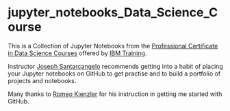 # jupyter_notebooks_Data_Science_Course
This is a Collection of Jupyter Notebooks from the <a href="https://www.coursera.org/professional-certificates/ibm-data-science">Professional Certificate in Data Science Courses</a> offered by <a href="https://www.ibm.com/training/">IBM Training</a>.

Instructor <a href="https://www.coursera.org/instructor/~28511493">Joseph Santarcangelo</a> recommends getting into a habit of placing your Jupyter notebooks on GitHub to get practise and to build a portfolio of projects and notebooks.  

Many thanks to <a href="https://researcher.watson.ibm.com/researcher/view.php?person=ch-romeo.kienzler">Romeo Kienzler</a> for his instruction in getting me started with GitHub.
